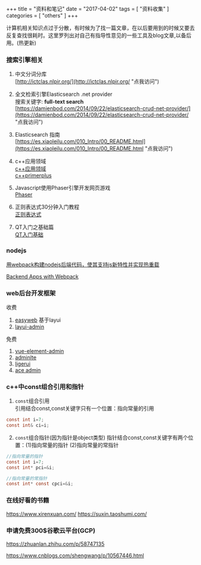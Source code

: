 +++
title = "资料和笔记"
date = "2017-04-02"
tags = [ "资料收集" ]
categories = [ "others" ]
+++

计算机相关知识点过于分散，有时候为了找一篇文章，在以后要用到的时候又要去反复查找很耗时。这里罗列出对自己有指导性意见的一些工具及blog文章,以备后用。(热更新)
<!--more-->
### 搜索引擎相关

1. 中文分词分库  
[http://ictclas.nlpir.org/](http://ictclas.nlpir.org/ "点我访问")

2. 全文检索引擎Elasticsearch .net provider  
搜索关键字: **full-text search**  
[https://damienbod.com/2014/09/22/elasticsearch-crud-net-provider/](https://damienbod.com/2014/09/22/elasticsearch-crud-net-provider/ "点我访问")

3. Elasticsearch 指南  
[https://es.xiaoleilu.com/010_Intro/00_README.html](https://es.xiaoleilu.com/010_Intro/00_README.html "点我访问")

4. c++应用领域  
[c++应用领域](http://www.cnblogs.com/duguochao/p/4528001.html "点我访问")  
[c++primerplus](http://faculty.euc.ac.cy/scharalambous/csc132/books/c%2B%2B_book%201.pdf "点我访问")  

5. Javascript使用Phaser引擎开发网页游戏  
[Phaser](https://mozdevs.github.io/html5-games-workshop/en/guides/platformer/start-here/ "点我访问")

6. 正则表达式30分钟入门教程  
[正则表达式](http://deerchao.net/tutorials/regex/regex.htm '点我访问')

7. QT入门之基础篇    
[QT入门基础](<https://www.cnblogs.com/lxmwb/p/6352220.html> '点我访问')

### nodejs
[用webpack构建nodejs后端代码，使其支持js新特性并实现热重载](https://zhuanlan.zhihu.com/p/20782320 "点我访问")

[Backend Apps with Webpack](http://jlongster.com/Backend-Apps-with-Webpack--Part-I "点我访问")

### web后台开发框架

收费

1. [easyweb](https://www.easyweb.vip/index "点我访问") 基于layui
2. [layui-admin](https://www.layui.com/admin/ '点我访问')

免费

1. [vue-element-admin](https://panjiachen.github.io/vue-element-admin-site/zh/guide/ '点我访问')
2. [adminlte](https://adminlte.io/ '点我访问')
3. [ligerui](http://www.ligerui.com/ '点我访问')
4. [ace admin](https://github.com/bopoda/ace '点我访问')

### c++中const组合引用和指针

1. `const`组合引用    
引用结合const,const关键字只有一个位置：指向常量的引用

```c
const int i=7;
const int& ci=i;
```

2. `const`组合指针(因为指针是object类型)
指针结合const,const关键字有两个位置：(1)指向常量的指针 (2)指向常量的常指针

```c
//指向常量的指针
const int i=7;
const int* pci=&i;

//指向常量的常指针
const int* const cpci=&i;
```

### 在线好看的书籍

<https://www.xirenxuan.com/>
<https://suxin.taoshumi.com/>

### 申请免费300$谷歌云平台(GCP)

<https://zhuanlan.zhihu.com/p/58747135>

<https://www.cnblogs.com/shengwang/p/10567446.html>
